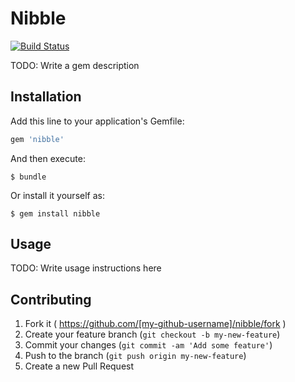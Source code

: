 # Nibble

[![Build Status](https://img.shields.io/travis/burn-notice/nibble/master.svg)](https://travis-ci.org/burn-notice/nibble)

TODO: Write a gem description

## Installation

Add this line to your application's Gemfile:

```ruby
gem 'nibble'
```

And then execute:

    $ bundle

Or install it yourself as:

    $ gem install nibble

## Usage

TODO: Write usage instructions here

## Contributing

1. Fork it ( https://github.com/[my-github-username]/nibble/fork )
2. Create your feature branch (`git checkout -b my-new-feature`)
3. Commit your changes (`git commit -am 'Add some feature'`)
4. Push to the branch (`git push origin my-new-feature`)
5. Create a new Pull Request

